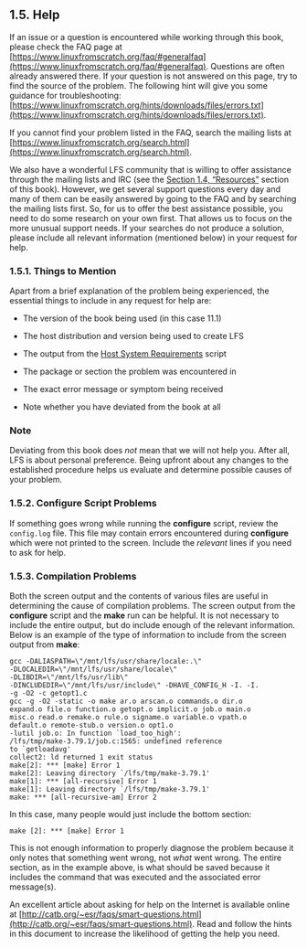 ## 1.5. Help

If an issue or a question is encountered while working through this book, please check the FAQ page at [https://www.linuxfromscratch.org/faq/#generalfaq](https://www.linuxfromscratch.org/faq/#generalfaq). Questions are often already answered there. If your question is not answered on this page, try to find the source of the problem. The following hint will give you some guidance for troubleshooting: [https://www.linuxfromscratch.org/hints/downloads/files/errors.txt](https://www.linuxfromscratch.org/hints/downloads/files/errors.txt).

If you cannot find your problem listed in the FAQ, search the mailing lists at [https://www.linuxfromscratch.org/search.html](https://www.linuxfromscratch.org/search.html).

We also have a wonderful LFS community that is willing to offer assistance through the mailing lists and IRC (see the [Section 1.4, “Resources”](https://linuxfromscratch.org/lfs/downloads/stable/LFS-BOOK-11.1-NOCHUNKS.html#ch-intro-resources "1.4. Resources") section of this book). However, we get several support questions every day and many of them can be easily answered by going to the FAQ and by searching the mailing lists first. So, for us to offer the best assistance possible, you need to do some research on your own first. That allows us to focus on the more unusual support needs. If your searches do not produce a solution, please include all relevant information (mentioned below) in your request for help.

### 1.5.1. Things to Mention

Apart from a brief explanation of the problem being experienced, the essential things to include in any request for help are:

-   The version of the book being used (in this case 11.1)
    
-   The host distribution and version being used to create LFS
    
-   The output from the [Host System Requirements](https://linuxfromscratch.org/lfs/downloads/stable/LFS-BOOK-11.1-NOCHUNKS.html#version-check) script
    
-   The package or section the problem was encountered in
    
-   The exact error message or symptom being received
    
-   Note whether you have deviated from the book at all
    

### Note

Deviating from this book does _not_ mean that we will not help you. After all, LFS is about personal preference. Being upfront about any changes to the established procedure helps us evaluate and determine possible causes of your problem.

### 1.5.2. Configure Script Problems

If something goes wrong while running the **configure** script, review the `config.log` file. This file may contain errors encountered during **configure** which were not printed to the screen. Include the _relevant_ lines if you need to ask for help.

### 1.5.3. Compilation Problems

Both the screen output and the contents of various files are useful in determining the cause of compilation problems. The screen output from the **configure** script and the **make** run can be helpful. It is not necessary to include the entire output, but do include enough of the relevant information. Below is an example of the type of information to include from the screen output from **make**:

```
gcc -DALIASPATH=\"/mnt/lfs/usr/share/locale:.\"
-DLOCALEDIR=\"/mnt/lfs/usr/share/locale\"
-DLIBDIR=\"/mnt/lfs/usr/lib\"
-DINCLUDEDIR=\"/mnt/lfs/usr/include\" -DHAVE_CONFIG_H -I. -I.
-g -O2 -c getopt1.c
gcc -g -O2 -static -o make ar.o arscan.o commands.o dir.o
expand.o file.o function.o getopt.o implicit.o job.o main.o
misc.o read.o remake.o rule.o signame.o variable.o vpath.o
default.o remote-stub.o version.o opt1.o
-lutil job.o: In function `load_too_high':
/lfs/tmp/make-3.79.1/job.c:1565: undefined reference
to `getloadavg'
collect2: ld returned 1 exit status
make[2]: *** [make] Error 1
make[2]: Leaving directory `/lfs/tmp/make-3.79.1'
make[1]: *** [all-recursive] Error 1
make[1]: Leaving directory `/lfs/tmp/make-3.79.1'
make: *** [all-recursive-am] Error 2
```

In this case, many people would just include the bottom section:

```
make [2]: *** [make] Error 1
```

This is not enough information to properly diagnose the problem because it only notes that something went wrong, not _what_ went wrong. The entire section, as in the example above, is what should be saved because it includes the command that was executed and the associated error message(s).

An excellent article about asking for help on the Internet is available online at [http://catb.org/~esr/faqs/smart-questions.html](http://catb.org/~esr/faqs/smart-questions.html). Read and follow the hints in this document to increase the likelihood of getting the help you need.